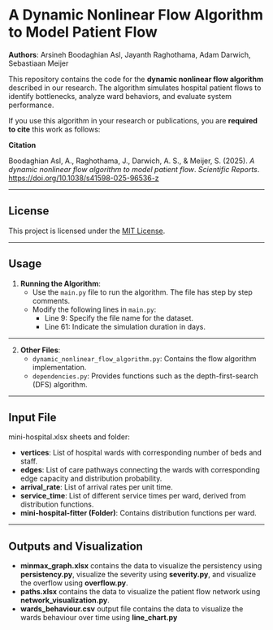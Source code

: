 # A Dynamic Nonlinear Flow Algorithm to Model Patient Flow

**Authors**: Arsineh Boodaghian Asl, Jayanth Raghothama, Adam Darwich, Sebastiaan Meijer  

This repository contains the code for the **dynamic nonlinear flow algorithm** described in our research. The algorithm simulates hospital patient flows to identify bottlenecks, analyze ward behaviors, and evaluate system performance.

If you use this algorithm in your research or publications, you are **required to cite** this work as follows:

**Citation**

Boodaghian Asl, A., Raghothama, J., Darwich, A. S., & Meijer, S. (2025). *A dynamic nonlinear flow algorithm to model patient flow*. *Scientific Reports*. https://doi.org/10.1038/s41598-025-96536-z

---

## License
This project is licensed under the [MIT License](LICENSE).

---

## Usage
1. **Running the Algorithm**:
   - Use the `main.py` file to run the algorithm. The file has step by step comments.
   - Modify the following lines in `main.py`:
     - Line 9: Specify the file name for the dataset.
     - Line 61: Indicate the simulation duration in days.

---

2. **Other Files**:
   - `dynamic_nonlinear_flow_algorithm.py`: Contains the flow algorithm implementation.
   - `dependencies.py`: Provides functions such as the depth-first-search (DFS) algorithm.

---
  
## Input File
mini-hospital.xlsx sheets and folder:

- **vertices**: List of hospital wards with corresponding number of beds and staff.
- **edges**: List of care pathways connecting the wards with corresponding edge capacity and distribution probability.
- **arrival_rate**: List of arrival rates per unit time.
- **service_time**: List of different service times per ward, derived from distribution functions.
- **mini-hospital-fitter (Folder)**: Contains distribution functions per ward.

---

## Outputs and Visualization
- **minmax_graph.xlsx** contains the data to visualize the persistency using **persistency.py**, visualize the severity using **severity.py**, and visualize the overflow using **overflow.py**.
- **paths.xlsx** contains the data to visualize the patient flow network using **network_visualization.py**.
- **wards_behaviour.csv** output file contains the data to visualize the wards behaviour over time using **line_chart.py**


